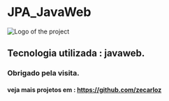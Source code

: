 # JPA_JavaWeb

![Logo of the project](https://www.educative.io/api/edpresso/shot/4572212776402944/image/6018355762823168)

## Tecnologia utilizada : javaweb.
### Obrigado pela visita.

#### veja mais projetos em : https://github.com/zecarloz

